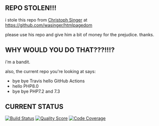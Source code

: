## REPO STOLEN!!!

i stole this repo from [Christoph Singer](https://github.com/wasinger) at https://github.com/wasinger/htmlpagedom 

please use his repo and give him a bit of money for the prejudice. thanks.

## WHY WOULD YOU DO THAT???!!!?

i'm a bandit.

also, the current repo you're looking at says:
* bye bye Travis hello GitHub Actions
* hello PHP8.0
* bye bye PHP7.2 and 7.3

## CURRENT STATUS

<p align="">
    <a href="https://github.com/godbout/htmlpagedom/actions"><img src="https://img.shields.io/github/workflow/status/godbout/htmlpagedom/tests" alt="Build Status"></a>
    <a href="https://scrutinizer-ci.com/g/godbout/htmlpagedom"><img src="https://img.shields.io/scrutinizer/g/godbout/htmlpagedom.svg" alt="Quality Score"></a>
    <a href="https://scrutinizer-ci.com/g/godbout/htmlpagedom"><img src="https://scrutinizer-ci.com/g/godbout/htmlpagedom/badges/coverage.png?b=master" alt="Code Coverage"></a>
</p>
